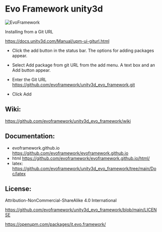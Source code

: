 # Evo Framework unity3d

![EvoFramework](https://avatars.githubusercontent.com/u/104525268?s=400&u=e477c223fc98678b0ea0125610891568435a7509&v=4) 


Installing from a Git URL

https://docs.unity3d.com/Manual/upm-ui-giturl.html

* Click the add  button in the status bar.
The options for adding packages appear.

* Select Add package from git URL from the add menu. A text box and an Add button appear.

* Enter the Git URL 
https://github.com/evoframework/unity3d_evo_framework.git

* Click Add


## Wiki:
https://github.com/evoframework/unity3d_evo_framework/wiki


## Documentation:
* evoframework.github.io
https://github.com/evoframework/evoframework.github.io
* html
https://github.com/evoframework/evoframework.github.io/html/
* latex:
 https://github.com/evoframework/unity3d_evo_framework/tree/main/Doc/latex

## License:
Attribution-NonCommercial-ShareAlike 4.0 International

https://github.com/evoframework/unity3d_evo_framework/blob/main/LICENSE



https://openupm.com/packages/it.evo.framework/
